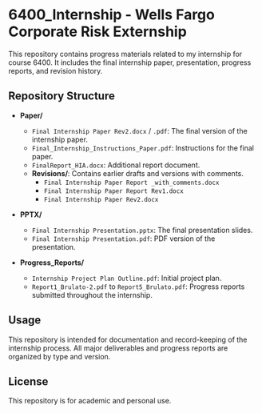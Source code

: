 # 6400_Internship - Wells Fargo Corporate Risk Externship

This repository contains progress materials related to my internship for course 6400. It includes the final internship paper, presentation, progress reports, and revision history.

## Repository Structure

- **Paper/**
  - `Final Internship Paper Rev2.docx` / `.pdf`: The final version of the internship paper.
  - `Final_Internship_Instructions_Paper.pdf`: Instructions for the final paper.
  - `FinalReport_HIA.docx`: Additional report document.
  - **Revisions/**: Contains earlier drafts and versions with comments.
    - `Final Internship Paper Report _with_comments.docx`
    - `Final Internship Paper Report Rev1.docx`
    - `Final Internship Paper Rev2.docx`

- **PPTX/**
  - `Final Internship Presentation.pptx`: The final presentation slides.
  - `Final Internship Presentation.pdf`: PDF version of the presentation.

- **Progress_Reports/**
  - `Internship Project Plan Outline.pdf`: Initial project plan.
  - `Report1_Brulato-2.pdf` to `Report5_Brulato.pdf`: Progress reports submitted throughout the internship.

## Usage

This repository is intended for documentation and record-keeping of the internship process. All major deliverables and progress reports are organized by type and version.

## License

This repository is for academic and personal use.